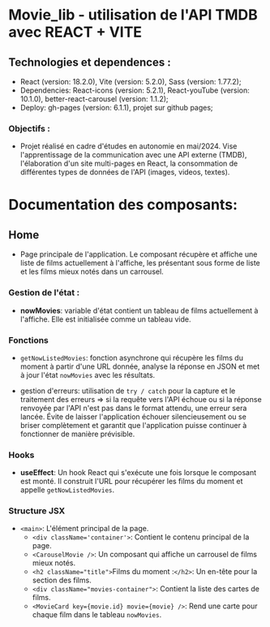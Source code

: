 # Movie_lib - utilisation de l'API TMDB avec REACT + VITE

## Technologies et dependences :
- React (version: 18.2.0), Vite (version: 5.2.0), Sass (version: 1.77.2);
- Dependencies: React-icons (version: 5.2.1), React-youTube (version: 10.1.0), better-react-carousel (version: 1.1.2);
- Deploy: gh-pages (version: 6.1.1), projet sur github pages;

### Objectifs :
- Projet réalisé en cadre d'études en autonomie en mai/2024. Vise l'apprentissage de la communication avec une API externe (TMDB), l'élaboration d'un site multi-pages en React, la consommation de différentes types de données de l'API (images, videos, textes).

# Documentation des composants:

## Home
- Page principale de l'application. Le composant récupère et affiche une liste de films actuellement à l'affiche, les présentant sous forme de liste et les films mieux notés dans un carrousel.

### Gestion de l'état :

- **nowMovies**: variable d'état contient un tableau de films actuellement à l'affiche. Elle est initialisée comme un tableau vide.

### Fonctions

- `getNowListedMovies`: fonction asynchrone qui récupère les films du moment à partir d'une URL donnée, analyse la réponse en JSON et met à jour l'état `nowMovies` avec les résultats.

- gestion d'erreurs: utilisation de `try / catch` pour la capture et le traitement des erreurs => si la requête vers l'API échoue ou si la réponse renvoyée par l'API n'est pas dans le format attendu, une erreur sera lancée. Évite de laisser l'application échouer silencieusement ou se briser complètement et garantit que l'application puisse continuer à fonctionner de manière prévisible.

### Hooks

- **useEffect**: Un hook React qui s'exécute une fois lorsque le composant est monté. Il construit l'URL pour récupérer les films du moment et appelle `getNowListedMovies`.

### Structure JSX

- `<main>`: L'élément principal de la page.
   - `<div className='container'>`: Contient le contenu principal de la page.
   - `<CarouselMovie />`: Un composant qui affiche un carrousel de films mieux notés.
   - `<h2 className="title">`Films du moment :`</h2>`: Un en-tête pour la section des films.
   - `<div className="movies-container">`: Contient la liste des cartes de films.
   -  `<MovieCard key={movie.id} movie={movie} />`: Rend une carte pour chaque film dans le tableau `nowMovies`.